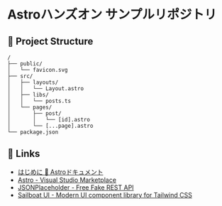 # Astroハンズオン サンプルリポジトリ

## 🚀 Project Structure

```
/
├── public/
│   └── favicon.svg
├── src/
│   ├── layouts/
│   │   └── Layout.astro
│   ├── libs/
│   │   └── posts.ts
│   └── pages/
│       ├── post/
│       │   └── [id].astro
│       └── [...page].astro
└── package.json
```

## 🔗 Links

* [はじめに 🚀 Astroドキュメント](https://docs.astro.build/ja/getting-started/)
* [Astro - Visual Studio Marketplace](https://marketplace.visualstudio.com/items?itemName=astro-build.astro-vscode)
* [JSONPlaceholder - Free Fake REST API](https://jsonplaceholder.typicode.com/)
* [Sailboat UI - Modern UI component library for Tailwind CSS](https://sailboatui.com/)